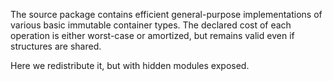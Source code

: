 The source package contains efficient general-purpose implementations of
various basic immutable container types.  The declared cost of each operation
is either worst-case or amortized, but remains valid even if structures are
shared.

Here we redistribute it, but with hidden modules exposed.
